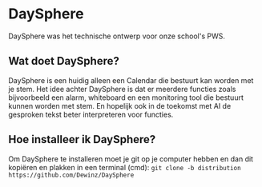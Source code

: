 # DaySphere
DaySphere was het technische ontwerp voor onze school's PWS.

## Wat doet DaySphere?
DaySphere is een huidig alleen een Calendar die bestuurt kan worden met je stem. Het idee achter DaySphere is dat er meerdere functies zoals bijvoorbeeld een alarm, whiteboard en een monitoring tool die bestuurt kunnen worden met stem. En hopelijk ook in de toekomst met AI de gesproken tekst beter interpreteren voor functies.

## Hoe installeer ik DaySphere?
Om DaySphere te installeren moet je git op je computer hebben en dan dit kopiëren en plakken in een terminal (cmd):
`git clone -b distribution https://github.com/Dewinz/DaySphere`